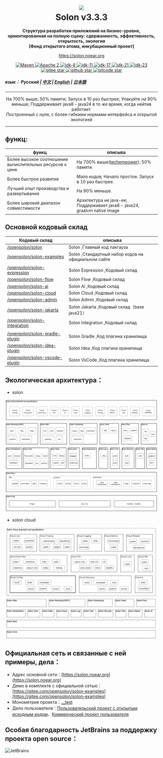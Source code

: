 <h1 align="center" style="text-align:center;">
<img src="solon_icon.png" width="128" />
<br />
Solon v3.3.3
</h1>
<p align="center">
	<strong>Структура разработки приложений на бизнес-уровне, ориентированная на полную сцену: сдержанность, эффективность, открытость, экология</strong>
    <br/>
    <strong>[Фонд открытого атома, инкубационный проект]</strong>
</p>
<p align="center">
	<a href="https://solon.noear.org/">https://solon.noear.org</a>
</p>

<p align="center">
    <a target="_blank" href="https://central.sonatype.com/search?q=org.noear%3Asolon-parent">
        <img src="https://img.shields.io/maven-central/v/org.noear/solon.svg?label=Maven%20Central" alt="Maven" />
    </a>
    <a target="_blank" href="LICENSE">
		<img src="https://img.shields.io/:License-Apache2-blue.svg" alt="Apache 2" />
	</a>
    <a target="_blank" href="https://www.oracle.com/java/technologies/javase/javase-jdk8-downloads.html">
		<img src="https://img.shields.io/badge/JDK-8-green.svg" alt="jdk-8" />
	</a>
    <a target="_blank" href="https://www.oracle.com/java/technologies/javase/jdk11-archive-downloads.html">
		<img src="https://img.shields.io/badge/JDK-11-green.svg" alt="jdk-11" />
	</a>
    <a target="_blank" href="https://www.oracle.com/java/technologies/javase/jdk17-archive-downloads.html">
		<img src="https://img.shields.io/badge/JDK-17-green.svg" alt="jdk-17" />
	</a>
    <a target="_blank" href="https://www.oracle.com/java/technologies/javase/jdk21-archive-downloads.html">
		<img src="https://img.shields.io/badge/JDK-21-green.svg" alt="jdk-21" />
	</a>
    <a target="_blank" href="https://www.oracle.com/java/technologies/javase/jdk23-archive-downloads.html">
		<img src="https://img.shields.io/badge/JDK-23-green.svg" alt="jdk-23" />
	</a>
    <br />
    <a target="_blank" href='https://gitee.com/opensolon/solon/stargazers'>
		<img src='https://gitee.com/opensolon/solon/badge/star.svg' alt='gitee star'/>
	</a>
    <a target="_blank" href='https://github.com/opensolon/solon/stargazers'>
		<img src="https://img.shields.io/github/stars/opensolon/solon.svg?style=flat&logo=github" alt="github star"/>
	</a>
    <a target="_blank" href='https://gitcode.com/opensolon/solon/stargazers'>
		<img src='https://gitcode.com/opensolon/solon/star/badge.svg' alt='gitcode star'/>
	</a>
</p>


##### язык： Русский | [中文](README_CN.md)  | [English](README_EN.md) | [日本語](README_JP.md)

<hr />

<p align="center">
На 700% выше; 50% памяти; Запуск в 10 раз быстрее; Упакуйте на 90% меньше; Поддерживает java8 - java24 в то же время, когда нейтив работает.
<br/>
Построенный с нуля, с более гибкими нормами интерфейса и открытой экологией
</p>
<hr />

## функц:


| функц                                                      | описыва                                                                                                                 | 
|------------------------------------------------------------|-------------------------------------------------------------------------------------------------------------------------| 
| Более высокое соотношение вычислительных ресурсов к цене   | На 700% выше([techempower](https://www.techempower.com/benchmarks/#hw=ph&test=plaintext&section=data-r23)); 50% памяти. |
| Более быстрое развитие                                     | Мало кодов; Начало простое. Запуск в 10 раз быстрее.                                                                    |
| Лучший опыт производства и развертывания                   | На 90% меньше.                                                                                                          |
| Более широкий диапазон совместимости                       | Архитектура не java-ee; Поддерживает java8 - java24, graalvm native image                                               |


## Основной кодовый склад


| Кодовый склад                                                    | описыва                                             | 
|------------------------------------------------------------------|-----------------------------------------------------| 
| [/opensolon/solon](../../../../opensolon/solon)                             | Solon ,Главный код пакгауза                         | 
| [/opensolon/solon-examples](../../../../opensolon/solon-examples)           | Solon ,Стандартный набор кодов на официальном сайте |
|                                                                  |                                                     |
| [/opensolon/solon-expression](../../../../opensolon/solon-expression)                   | Solon Expression ,Кодовый склад                     | 
| [/opensolon/solon-flow](../../../../opensolon/solon-flow)                   | Solon Flow ,Кодовый склад                           | 
| [/opensolon/solon-ai](../../../../opensolon/solon-ai)                       | Solon Ai ,Кодовый склад                             | 
| [/opensolon/solon-cloud](../../../../opensolon/solon-cloud)                 | Solon Cloud ,Кодовый склад                          | 
| [/opensolon/solon-admin](../../../../opensolon/solon-admin)                 | Solon Admin ,Кодовый склад                          | 
| [/opensolon/solon-jakarta](../../../../opensolon/solon-jakarta)             | Solon Jakarta ,Кодовый склад（base java21）           | 
| [/opensolon/solon-integration](../../../../opensolon/solon-integration)     | Solon Integration ,Кодовый склад                    | 
|                                                                  |                                                     |
| [/opensolon/solon-gradle-plugin](../../../../opensolon/solon-gradle-plugin) | Solon Gradle ,Код плагина хранилища                 | 
| [/opensolon/solon-idea-plugin](../../../../opensolon/solon-idea-plugin)     | Solon Idea ,Код плагина хранилища                   | 
| [/opensolon/solon-vscode-plugin](../../../../opensolon/solon-vscode-plugin) | Solon VsCode ,Код плагина хранилища                 | 


## Экологическая архитектура：

* solon

<img src="solon_schema.png" width="700" />

* solon cloud

<img src="solon_cloud_schema.png" width="700" />

## Официальная сеть и связанные с ней примеры, дела：

* Адрес основной сети：[https://solon.noear.org](https://solon.noear.org)
* Демо в комплекте с официальной сетью：[https://gitee.com/opensolon/solon-examples](https://gitee.com/opensolon/solon-examples)
* Монометрия проекта：[__test](./__test/) 
* Дело пользователя：[Пользовательский проект с открытым исходным кодом](https://solon.noear.org/article/555)、[Коммерческий проект пользователя](https://solon.noear.org/article/cases)


## Особая благодарность JetBrains за поддержку проекта open source：

<a href="https://jb.gg/OpenSourceSupport">
  <img src="https://user-images.githubusercontent.com/8643542/160519107-199319dc-e1cf-4079-94b7-01b6b8d23aa6.png" align="left" height="100" width="100"  alt="JetBrains">
</a>


